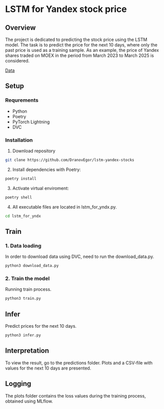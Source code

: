 # LSTM for Yandex stock price

## Overview

The project is dedicated to predicting the stock price using the LSTM model. The task is to predict the price for the next 10 days, where only the past price is used as a training sample. As an example, the price of Yandex shares traded on MOEX in the period from March 2023 to March 2025 is considered.

[Data](https://ru.investing.com/equities/yandex-historical-data?ysclid=m81ihsakju683720297)

## Setup

### Requrements

- Python
- Poetry
- PyTorch Lightning
- DVC

### Installation

1. Download repository

```sh
git clone https://github.com/DranovEgor/lstm-yandex-stocks
```

2. Install dependencies with Poetry:

```sh
poetry install
```

3. Activate virtual enviroment:

```sh
poetry shell
```

4. All executable files are located in lstm_for_yndx.py.

```sh
cd lstm_for_yndx
```

## Train

### 1. Data loading

In order to download data using DVC, need to run the download_data.py.

```sh
python3 download_data.py
```

### 2. Train the model

Running train process.

```sh
python3 train.py
```

## Infer

Predict prices for the next 10 days.

```sh
python3 infer.py
```


## Interpretation

To view the result, go to the predictions folder. Plots and a CSV-file with values for the next 10 days are presented.


## Logging

The plots folder contains the loss values ​​during the training process, obtained using MLflow.
